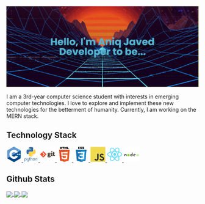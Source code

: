 <img src="banner.png"/>

I am a 3rd-year computer science student with  interests in emerging computer technologies. I love to explore and implement these new technologies for the betterment of humanity. Currently, I am working on the MERN stack.


<h2>Technology Stack</h2>
<p align="left">
  <a href="https://www.w3schools.com/cpp/" target="_blank"> 
    <img src="https://github.com/devicons/devicon/blob/master/icons/cplusplus/cplusplus-original.svg" alt="cplusplus" width="40" height="40"/> 
  </a> 
  <a href="https://www.python.org" target="_blank"> 
    <img src="https://github.com/devicons/devicon/blob/master/icons/python/python-original-wordmark.svg" alt="python" width="40" height="40"/> 
  </a> 
  <a href="https://git-scm.com/" target="_blank"> 
    <img src="https://github.com/devicons/devicon/blob/master/icons/git/git-original-wordmark.svg" alt="git" width="40" height="40"/> 
  </a> 
  <a href="https://www.w3.org/html/" target="_blank"> 
    <img src="https://github.com/devicons/devicon/blob/master/icons/html5/html5-original-wordmark.svg" alt="html5" width="40" height="40"/> 
  </a> 
  <a href="https://www.w3schools.com/css/" target="_blank"> 
    <img src="https://github.com/devicons/devicon/blob/master/icons/css3/css3-original-wordmark.svg" alt="css3" width="40" height="40"/> 
  </a> 
  <a href="https://www.javascript.com/" target="_blank"> 
    <img src="https://github.com/devicons/devicon/blob/master/icons/javascript/javascript-original.svg" alt="javascript" width="40" height="40"/> 
  </a> 
  <a href="https://reactjs.org/" target="_blank"> 
    <img src="https://github.com/devicons/devicon/blob/master/icons/react/react-original.svg" alt="react" width="40" height="40"/> 
  </a> 
  <a href="https://nodejs.org/en/" target="_blank"> 
    <img src="https://github.com/devicons/devicon/blob/master/icons/nodejs/nodejs-original-wordmark.svg" alt="node" width="40" height="40"/> 
  </a> 
</p>


<h2>Github Stats</h2>



<a href="https://github.com/aniqjaved/github-readme-stats">
  <img align="center" src="https://github-readme-stats.vercel.app/api?username=aniqjaved&show_icons=true&theme=github_dark" style="max-width: 58%;" />
</a>
<a href="https://github.com/aniqjaved/convoychat">
  <img align="center" src="https://github-readme-stats.vercel.app/api/top-langs/?username=aniqjaved&theme=github_dark&langs_count=8&layout=compact" />
</a>
<a href="https://git.io/streak-stats">
  <img align="center" src="https://github-readme-streak-stats.herokuapp.com/?user=aniqjaved" />
</a>
